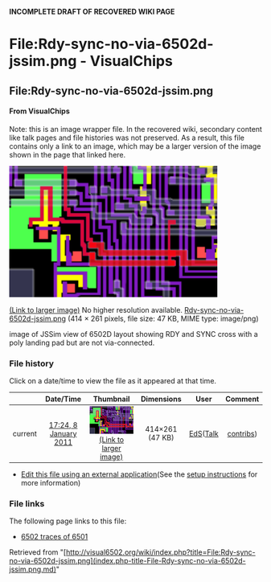 **INCOMPLETE DRAFT OF RECOVERED WIKI PAGE**

# File:Rdy-sync-no-via-6502d-jssim.png - VisualChips

## File:Rdy-sync-no-via-6502d-jssim.png

#### From VisualChips


Note: this is an image wrapper file. In the recovered wiki,
secondary content like talk pages and file histories was
not preserved. As a result, this file contains only a link
to an image, which may be a larger version of the image shown
in the page that linked here.

![File:Rdy-sync-no-via-6502d-jssim.png](images/e/ef/Rdy-sync-no-via-6502d-jssim.png)

[(Link to larger image)](images/e/ef/Rdy-sync-no-via-6502d-jssim.png)
No higher resolution available.
[Rdy-sync-no-via-6502d-jssim.png](images/e/ef/Rdy-sync-no-via-6502d-jssim.png)‎ (414 × 261 pixels, file size: 47 KB, MIME type: image/png)

image of JSSim view of 6502D layout showing RDY and SYNC cross with a poly landing pad but are not via-connected.

### File history

Click on a date/time to view the file as it appeared at that time.

| | Date/Time | Thumbnail | Dimensions | User | Comment |
|:---:|:---:|:---:|:---:|:---:|:---:|
| current | [17:24, 8 January 2011](images/e/ef/Rdy-sync-no-via-6502d-jssim.png) | ![Thumbnail for version as of 17:24, 8 January 2011](images/thumb/e/ef/Rdy-sync-no-via-6502d-jssim.png/120px-Rdy-sync-no-via-6502d-jssim.png) [(Link to larger image)](images/e/ef/Rdy-sync-no-via-6502d-jssim.png) | 414×261 (47 KB) | [EdS](index.php-title-User-EdS.md)([Talk](index.php-title-User_talk-EdS.md) | [contribs](./index.php%3Ftitle=Special:Contributions/EdS.md)) | (image of JSSim view of 6502D layout showing RDY and SYNC cross with a poly landing pad but are not via-connected.) |

- [Edit this file using an external application](index.php-title-File-Rdy-sync-no-via-6502d-jssim.png.md)(See the [setup instructions](http://www.mediawiki.org/wiki/Manual:External_editors) for more information)

### File links

The following page links to this file:

- [6502 traces of 6501](index.php-title-6502_traces_of_6501.md)

Retrieved from "[http://visual6502.org/wiki/index.php?title=File:Rdy-sync-no-via-6502d-jssim.png](index.php-title-File-Rdy-sync-no-via-6502d-jssim.png.md)"

